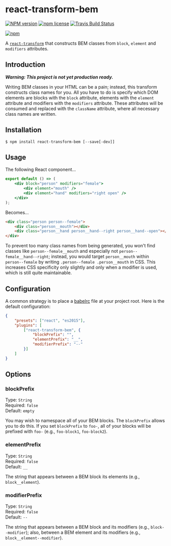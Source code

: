 # react-transform-bem

[![NPM version](http://img.shields.io/npm/v/react-transform-bem.svg?style=flat)](https://www.npmjs.org/package/react-transform-bem)
[![npm license](http://img.shields.io/npm/l/react-transform-bem.svg?style=flat-square)](https://www.npmjs.org/package/react-transform-bem)
[![Travis Build Status](https://img.shields.io/travis/jedmao/react-transform-bem.svg?label=unix)](https://travis-ci.org/jedmao/react-transform-bem)

[![npm](https://nodei.co/npm/react-transform-bem.svg?downloads=true)](https://nodei.co/npm/react-transform-bem/)

A [`react-transform`](https://github.com/litek/react-transform) that
constructs BEM classes from `block`, `element` and `modifiers` attributes.

## Introduction

**_Warning: This project is not yet production ready._**

Writing BEM classes in your HTML can be a pain; instead, this transform
constructs class names for you. All you have to do is specify which DOM
elements are blocks with the `block` attribute, elements with the
`element` attribute and modifiers with the `modifiers` attribute. These
attributes will be consumed and replaced with the `className` attribute,
where all necessary class names are written.

## Installation

```
$ npm install react-transform-bem [--save[-dev]]
```

## Usage

The following React component...

```jsx
export default () => (
	<div block="person" modifiers="female">
		<div element="mouth" />
		<div element="hand" modifiers="right open" />
	</div>
);
```

Becomes...

```html
<div class="person person--female">
	<div class="person__mouth"></div>
	<div class="person__hand person__hand--right person__hand--open"></div>
</div>
```

To prevent too many class names from being generated, you won't find classes
like `person--female__mouth` and especially not `person--female__hand--right`;
instead, you would target `person__mouth` within `person--female` by writing
`.person--female .person__mouth` in CSS. This increases CSS specificity only
slightly and only when a modifier is used, which is still quite maintainable.

## Configuration

A common strategy is to place a
[babelrc](https://babeljs.io/docs/usage/babelrc/) file at your project root.
Here is the default configuration:

```json
{
	"presets": ["react", "es2015"],
	"plugins": [
		["react-transform-bem", {
			"blockPrefix": "",
			"elementPrefix": "__",
			"modifierPrefix": "--"
		}]
	]
}
```

## Options

### blockPrefix

Type: `String`<br>
Required: `false`<br>
Default: `empty`

You may wish to namespace all of your BEM blocks. The `blockPrefix` allows you to do this.
If you set `blockPrefix` to `foo-`, all of your blocks will be prefixed with `foo-` (e.g., `foo-block1`, `foo-block2`).

### elementPrefix

Type: `String`<br>
Required: `false`<br>
Default: `__`

The string that appears between a BEM block its elements (e.g., `block__element`).

### modifierPrefix

Type: `String`<br>
Required: `false`<br>
Default: `--`

The string that appears between a BEM block and its modifiers (e.g., `block--modifier`);
also, between a BEM element and its modifiers (e.g., `block__element--modifier`).

